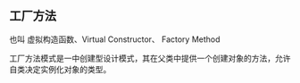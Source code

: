 ## 工厂方法

也叫 虚拟构造函数、Virtual Constructor、 Factory Method

工厂方法模式是一中创建型设计模式，其在父类中提供一个创建对象的方法，允许自类决定实例化对象的类型。

